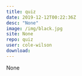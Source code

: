 ```yaml
---
title: quiz
date: 2019-12-12T00:22:36Z
desc: "None"
image: /img/black.jpg
site: None
repo: quiz
user: cole-wilson
download: 
---
```

None
